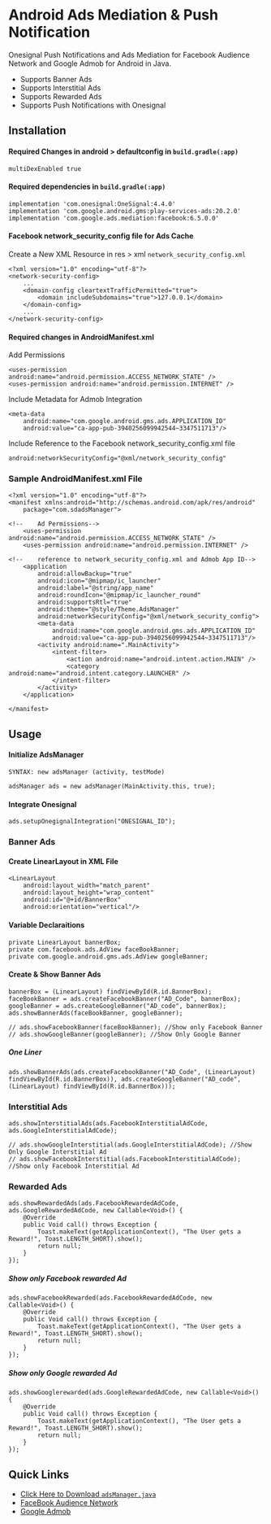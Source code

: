 
# Android Ads Mediation & Push Notification

Onesignal Push Notifications and Ads Mediation for Facebook Audience Network and Google Admob for Android in Java.

- Supports Banner Ads
- Supports Interstitial Ads
- Supports Rewarded Ads
- Supports Push Notifications with Onesignal

## Installation

#### Required Changes in android > defaultconfig in ``build.gradle(:app)``

```
multiDexEnabled true
```

#### Required dependencies in ``build.gradle(:app)``

```
implementation 'com.onesignal:OneSignal:4.4.0'
implementation 'com.google.android.gms:play-services-ads:20.2.0'
implementation 'com.google.ads.mediation:facebook:6.5.0.0'
```
#### Facebook network_security_config file for Ads Cache
Create a New XML Resource in res >  xml ``network_security_config.xml``
```
<?xml version="1.0" encoding="utf-8"?>
<network-security-config>
    ...
    <domain-config cleartextTrafficPermitted="true">
        <domain includeSubdomains="true">127.0.0.1</domain>
    </domain-config>
    ...
</network-security-config>
```

#### Required changes in AndroidManifest.xml

Add Permissions 
```
<uses-permission android:name="android.permission.ACCESS_NETWORK_STATE" />
<uses-permission android:name="android.permission.INTERNET" />
```

Include Metadata for Admob Integration
```
<meta-data
    android:name="com.google.android.gms.ads.APPLICATION_ID"
    android:value="ca-app-pub-3940256099942544~3347511713"/>
```

Include Reference to the Facebook network_security_config.xml file
```
android:networkSecurityConfig="@xml/network_security_config"
```


  
### Sample AndroidManifest.xml File

```
<?xml version="1.0" encoding="utf-8"?>
<manifest xmlns:android="http://schemas.android.com/apk/res/android"
    package="com.sdadsManager">

<!--    Ad Permissions-->
    <uses-permission android:name="android.permission.ACCESS_NETWORK_STATE" />
    <uses-permission android:name="android.permission.INTERNET" />

<!--    reference to network_security_config.xml and Admob App ID-->
    <application
        android:allowBackup="true"
        android:icon="@mipmap/ic_launcher"
        android:label="@string/app_name"
        android:roundIcon="@mipmap/ic_launcher_round"
        android:supportsRtl="true"
        android:theme="@style/Theme.AdsManager"
        android:networkSecurityConfig="@xml/network_security_config">
        <meta-data
            android:name="com.google.android.gms.ads.APPLICATION_ID"
            android:value="ca-app-pub-3940256099942544~3347511713"/>
        <activity android:name=".MainActivity">
            <intent-filter>
                <action android:name="android.intent.action.MAIN" />
                <category android:name="android.intent.category.LAUNCHER" />
            </intent-filter>
        </activity>
    </application>

</manifest>
```

  
## Usage

#### Initialize AdsManager
`SYNTAX: new adsManager (activity, testMode)`
```
adsManager ads = new adsManager(MainActivity.this, true);
```

#### Integrate Onesignal

```
ads.setupOnegignalIntegration("ONESIGNAL_ID");
```

### Banner Ads
#### Create LinearLayout in XML File
```
<LinearLayout
    android:layout_width="match_parent"
    android:layout_height="wrap_content"
    android:id="@+id/BannerBox"
    android:orientation="vertical"/>
```

#### Variable Declaraitions
```
private LinearLayout bannerBox;
private com.facebook.ads.AdView faceBookBanner;
private com.google.android.gms.ads.AdView googleBanner;
```
#### Create & Show Banner Ads
```
bannerBox = (LinearLayout) findViewById(R.id.BannerBox);
faceBookBanner = ads.createFacebookBanner("AD_Code", bannerBox);
googleBanner = ads.createGoogleBanner("AD_code", bannerBox);
ads.showBannerAds(faceBookBanner, googleBanner);

// ads.showFacebookBanner(faceBookBanner); //Show only Facebook Banner
// ads.showGoogleBanner(googleBanner); //Show Only Google Banner
```
##### One Liner
```
ads.showBannerAds(ads.createFacebookBanner("AD_Code", (LinearLayout) findViewById(R.id.BannerBox)), ads.createGoogleBanner("AD_code", (LinearLayout) findViewById(R.id.BannerBox)));
```

### Interstitial Ads
```
ads.showInterstitialAds(ads.FacebookInterstitialAdCode, ads.GoogleInterstitialAdCode);

// ads.showGoogleInterstitial(ads.GoogleInterstitialAdCode); //Show Only Google Interstitial Ad
// ads.showFacebookInterstitial(ads.FacebookInterstitialAdCode); //Show only Facebook Interstitial Ad
```

### Rewarded Ads
```
ads.showRewardedAds(ads.FacebookRewardedAdCode, ads.GoogleRewardedAdCode, new Callable<Void>() {
    @Override
    public Void call() throws Exception {
        Toast.makeText(getApplicationContext(), "The User gets a Reward!", Toast.LENGTH_SHORT).show();
        return null;
    }
});
```
##### Show only Facebook rewarded Ad
```
ads.showFacebookRewarded(ads.FacebookRewardedAdCode, new Callable<Void>() {
    @Override
    public Void call() throws Exception {
        Toast.makeText(getApplicationContext(), "The User gets a Reward!", Toast.LENGTH_SHORT).show();
        return null;
    }
});
```
##### Show only Google rewarded Ad
```
ads.showGooglerewarded(ads.GoogleRewardedAdCode, new Callable<Void>() {
    @Override
    public Void call() throws Exception {
        Toast.makeText(getApplicationContext(), "The User gets a Reward!", Toast.LENGTH_SHORT).show();
        return null;
    }
});
```
  
## Quick Links

 - [Click Here to Download `adsManager.java`](https://raw.githubusercontent.com/soukarja/Android-Ads-Mediation-Push-Notification/main/adsManager.java)
 - [FaceBook Audience Network](https://business.facebook.com/pub/home)
 - [Google Admob](https://apps.admob.com/v2/home)

  
